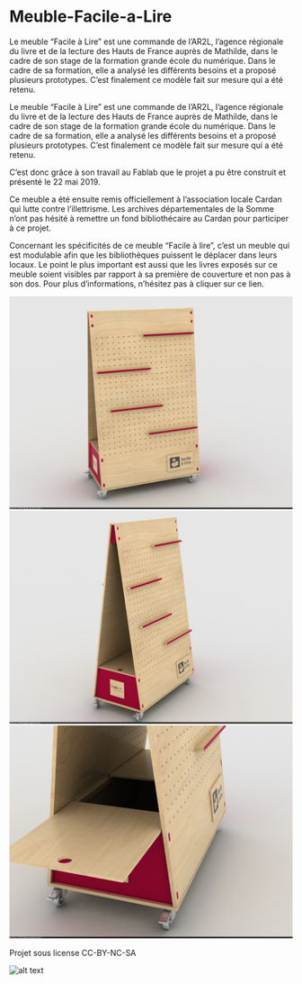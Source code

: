 # Meuble-Facile-a-Lire
Le meuble “Facile à Lire” est une commande de l’AR2L, l’agence régionale du livre et de la lecture des Hauts de France auprès de Mathilde, dans le cadre de son stage de la formation grande école du numérique. Dans le cadre de sa formation, elle a analysé les différents besoins et a proposé plusieurs prototypes. C’est finalement ce modèle fait sur mesure qui a été retenu.


Le meuble “Facile à Lire” est une commande de l’AR2L, l’agence régionale du livre et de la lecture des Hauts de France auprès de Mathilde, dans le cadre de son stage de la formation grande école du numérique. Dans le cadre de sa formation, elle a analysé les différents besoins et a proposé plusieurs prototypes. C’est finalement ce modèle fait sur mesure qui a été retenu.


C’est donc grâce à son travail au Fablab que le projet a pu être construit et présenté le 22 mai 2019.


Ce meuble a été ensuite remis officiellement à l’association locale Cardan qui lutte contre l’illettrisme. Les archives départementales de la Somme n’ont pas hésité à remettre un fond bibliothécaire au Cardan pour participer à ce projet.


Concernant les spécificités de ce meuble “Facile à lire”, c’est un meuble qui est modulable afin que les bibliothèques puissent le déplacer dans leurs locaux. Le point le plus important est aussi que les livres exposés sur ce meuble soient visibles par rapport à sa première de couverture et non pas à son dos. Pour plus d’informations, n’hésitez pas à cliquer sur ce lien.


![alt text](https://github.com/LaMachinerie/Meuble-Facile-a-Lire/blob/main/Image/1.2.png)
![alt text](https://github.com/LaMachinerie/Meuble-Facile-a-Lire/blob/main/Image/1.3.png)
![alt text](https://github.com/LaMachinerie/Meuble-Facile-a-Lire/blob/main/Image/1.4.png)

Projet sous license CC-BY-NC-SA

![alt text](https://licensebuttons.net/l/by-nc-sa/3.0/88x31.png)
